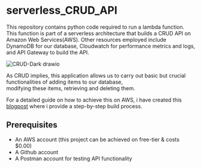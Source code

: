 # serverless_CRUD_API  

This repository contains python code required to run a lambda function. This function is part of a serverless architecture that builds a CRUD API on Amazon Web Services(AWS). Other resources employed include DynamoDB for our database, Cloudwatch for performance metrics and logs, and API Gateway to build the API.  

![CRUD-Dark drawio](https://github.com/Lily-G1/serverless_CRUD_API/assets/104821662/c6c3838d-7fe9-4f41-85ad-44e91a26a882)  

As CRUD implies, this application allows us to carry out basic but crucial functionalities of adding items to our database,  
modifying these items, retrieving and deleting them.  

For a detailed guide on how to achieve this on AWS, i have created this [blogpost](https://liliangaladima.hashnode.dev/build-a-serverless-crud-api-with-aws) where i provide a step-by-step build process.

## Prerequisites  
- An AWS account (this project can be achieved on free-tier & costs $0.00)  
- A Github account
- A Postman account for testing API functionality  

